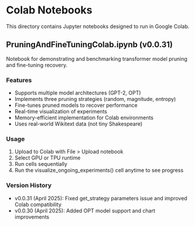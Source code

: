 # Colab Notebooks

This directory contains Jupyter notebooks designed to run in Google Colab.

## PruningAndFineTuningColab.ipynb (v0.0.31)

Notebook for demonstrating and benchmarking transformer model pruning and fine-tuning recovery.

### Features
- Supports multiple model architectures (GPT-2, OPT)
- Implements three pruning strategies (random, magnitude, entropy)
- Fine-tunes pruned models to recover performance
- Real-time visualization of experiments
- Memory-efficient implementation for Colab environments
- Uses real-world Wikitext data (not tiny Shakespeare)

### Usage
1. Upload to Colab with File > Upload notebook
2. Select GPU or TPU runtime
3. Run cells sequentially 
4. Run the visualize_ongoing_experiments() cell anytime to see progress

### Version History
- v0.0.31 (April 2025): Fixed get_strategy parameters issue and improved Colab compatibility
- v0.0.30 (April 2025): Added OPT model support and chart improvements